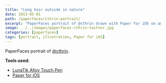 ```yaml
---
title: "Long hair outside in nature"
date: 2013-05-01
path: /paperfaces/cthrin-portrait/
excerpt: "PaperFaces portrait of @cthrin drawn with Paper for iOS on an iPad."
image: ../../images/paperfaces-cthrin-twitter.jpg
categories: [paperfaces]
tags: [portrait, illustration, Paper for iOS]
---
```


PaperFaces portrait of [@cthrin](https://twitter.com/cthrin).

**Tools used:**

- [LunaTik Alloy Touch Pen](https://www.amazon.com/gp/product/B00821TR7G/ref=as_li_ss_tl?ie=UTF8&tag=mademist-20&linkCode=as2&camp=1789&creative=390957&creativeASIN=B00821TR7G)
- [Paper for iOS](https://paper.bywetransfer.com/)
